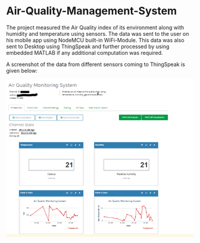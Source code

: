 # Air-Quality-Management-System

The project measured the Air Quality index of its environment along with humidity and temperature using sensors. The data was sent to the user on his mobile app using NodeMCU built-in WiFi-Module. This data was also sent to Desktop using ThingSpeak and further processed by using embedded MATLAB if any additional computation was required. 

A screenshot of the data from different sensors coming to ThingSpeak is given below:

![Thing speak output](https://github.com/UsamaMinhaj/Air-Quality-Management-System/blob/main/Air%20Quality%20Management.PNG?raw=true)

